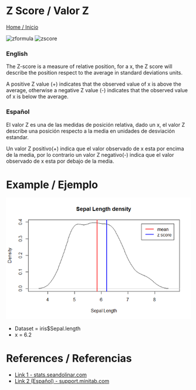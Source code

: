 # Z Score / Valor Z

[Home / Inicio](https://github.com/TheGlitchCat/probability-and-statistics-R)

![zformula](https://i.imgur.com/3TuDF4G.jpg)
![zscore](https://sixsigmastudyguide.com/wp-content/uploads/2014/04/z-table.jpg)

### English
The Z-score is a measure of relative position, for a x, the Z score will describe the position respect to the average in standard deviations units.

A positive Z value (+) indicates that the observed value of x is above the average, otherwise a negative Z value (-) indicates that the observed value of x is below the average.

### Español

El valor Z es una de las medidas de posición relativa, dado un x, el valor Z describe una posición respecto a la media en unidades de desviación estandar.

Un valor Z positivo(+) indica que el valor observado de x esta por encima de la media, por lo contrario un valor Z negativo(-) indica que el valor observado de x esta por debajo de la media.


# Example / Ejemplo
![sepal](src/zscore.png)

- Dataset = iris$Sepal.length
- x = 6.2 
 


# References / Referencias 
- [Link 1 - stats.seandolinar.com](https://stats.seandolinar.com/calculating-z-scores-with-r/)
- [Link 2 (Español) - support.minitab.com](https://support.minitab.com/es-mx/minitab/18/help-and-how-to/statistics/basic-statistics/supporting-topics/tests-of-means/what-is-a-z-value/#:~:targetText=El%20valor%20Z%20es%20un,desviaci%C3%B3n%20est%C3%A1ndar%20de%201%20cm.)